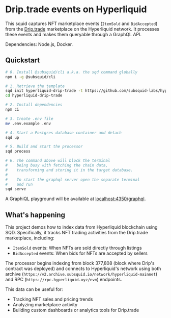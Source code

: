 # Drip.trade events on Hyperliquid

This squid captures NFT marketplace events (`ItemSold` and `BidAccepted`) from the [Drip.trade](https://www.drip.trade/) marketplace on the Hyperliquid network. It processes these events and makes them queryable through a GraphQL API.

Dependencies: Node.js, Docker.

## Quickstart

```bash
# 0. Install @subsquid/cli a.k.a. the sqd command globally
npm i -g @subsquid/cli

# 1. Retrieve the template
sqd init hyperliquid-drip-trade -t https://github.com/subsquid-labs/hyperliquid-drip-trade-example
cd hyperliquid-drip-trade

# 2. Install dependencies
npm ci

# 3. Create .env file
mv .env.example .env

# 4. Start a Postgres database container and detach
sqd up

# 5. Build and start the processor
sqd process

# 6. The command above will block the terminal
#    being busy with fetching the chain data, 
#    transforming and storing it in the target database.
#
#    To start the graphql server open the separate terminal
#    and run
sqd serve
```
A GraphiQL playground will be available at [localhost:4350/graphql](http://localhost:4350/graphql).

## What's happening

This project demos how to index data from Hyperliquid blockchain using SQD. Specifically, it tracks NFT trading activities from the Drip.trade marketplace, including:

- `ItemSold` events: When NFTs are sold directly through listings
- `BidAccepted` events: When bids for NFTs are accepted by sellers

The processor begins indexing from block 377,808 (block where Drip's contract was deployed) and connects to Hyperliquid's network using both archive (`https://v2.archive.subsquid.io/network/hyperliquid-mainnet`) and RPC (`https://rpc.hyperliquid.xyz/evm`) endpoints.

This data can be useful for:
- Tracking NFT sales and pricing trends
- Analyzing marketplace activity
- Building custom dashboards or analytics tools for Drip.trade
